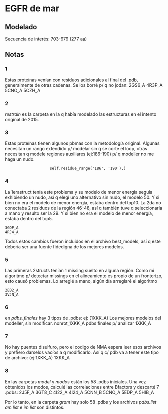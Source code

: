 # EGFR de mar

## Modelado
Secuencia de interés: 703-979 (277 aa)


## Notas

### 1
Estas proteínas venían con residuos adicionales al final del .pdb, generalmente de otras cadenas.
Se los borré p/ q no jodan:
    2GS6_A
    4R3P_A
    5CNO_A
    5CZH_A

### 2
*restrain* es la carpeta en la q había modelado las estructuras en el intento
original de 2015.

### 3
Estas proteínas tienen algunos pbmas con la metodología original.
Algunas necesitan un rango extendido p/ modelar sin q se corte el loop, otras
necesitan q modele regiones auxiliares (ej:186-190) p/ q modeller no me haga
un nudo.

                        self.residue_range('186', '190'),)
### 4
La 1erastruct tenía este problema y su modelo de menor energía seguía exhibiendo
un nudo, así q elegí uno alternativo sin nudo, el modelo 50. Y si bien no
era el modelo de menor energía, estaba dentro del top10.
La 2da no conectaba 2 residuos de la región 46-48, así q también tuve q
seleccionarla a mano y resulto ser la 29. Y si bien no
era el modelo de menor energía, estaba dentro del top5.

    3GOP_A
    4RJ4_A

Todos estos cambios fueron incluidos en el archivo best_models, así q este
debería ser una fuente fidedigna de los mejores modelos.

### 5
Las primeras 2structs tenían 1 missing suelto en alguna región. Como mi algoritmo p/
detectar missings en el alineamiento es propio de un fronterizo, esto causó
problemas. Lo arreglé a mano, algún día arreglaré el algoritmo

    2EB2_A
    3VJN_A

### 6 
en *pdbs_finales* hay 3 tipos de .pdbs:
ej: (1XKK_A)
Los mejores modelos del modeller, sin modificar.
    nonrot_1XKK_A
pdbs finales p/ analizar
    1XKK_A

### 7
No hay puentes disulfuro, pero el codigo de NMA espera leer esos archivos y
prefiero darselos vacíos a q modificarlo. Así q c/ pdb va a tener este tipo
de archivo: (ej:1XKK_A)
    1XKK_A

### 8
En las carpetas *model* y *modos* están los 58 .pdbs iniciales. Una vez obtenidos
los modos, calculé las correlaciones entre Bfactors y descarté 7 .pdbs:
    2J5F_A
    3GT8_C
    4I22_A
    4I24_A
    5CNN_B
    5CNO_A
    5EDP_A
    5HIB_A

Por lo tanto, en la carpeta *gram* hay solo 58 .pdbs y los archivos *pdbs.list*
*am.list* e *im.list* son distintos.
